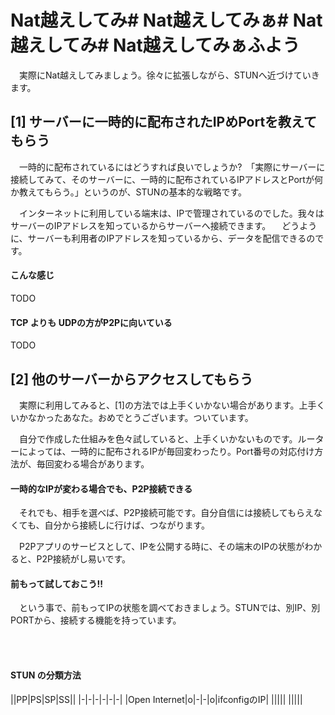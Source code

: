 # Nat越えしてみ# Nat越えしてみぁ# Nat越えしてみ# Nat越えしてみぁふよう
　実際にNat越えしてみましょう。徐々に拡張しながら、STUNへ近づけていきます。
 
 
## [1] サーバーに一時的に配布されたIPめPortを教えてもらう

　一時的に配布されているにはどうすれば良いでしょうか?　「実際にサーバーに接続してみて、そのサーバーに、一時的に配布されているIPアドレスとPortが何か教えてもらう。」というのが、STUNの基本的な戦略です。

　インターネットに利用している端末は、IPで管理されているのでした。我々はサーバーのIPアドレスを知っているからサーバーへ接続できます。
 　どうように、サーバーも利用者のIPアドレスを知っているから、データを配信できるのです。


#### こんな感じ
TODO



#### TCP よりも UDPの方がP2Pに向いている

TODO



## [2] 他のサーバーからアクセスしてもらう

　実際に利用してみると、[1]の方法では上手くいかない場合があります。上手くいかなかったあなた。おめでとうございます。ついています。

　自分で作成した仕組みを色々試していると、上手くいかないものです。ルーターによっては、一時的に配布されるIPが毎回変わったり。Port番号の対応付け方法が、毎回変わる場合があります。


#### 一時的なIPが変わる場合でも、P2P接続できる
　それでも、相手を選べば、P2P接続可能です。自分自信には接続してもらえなくても、自分から接続しに行けば、つながります。

　P2Pアプリのサービスとして、IPを公開する時に、その端末のIPの状態がわかると、P2P接続がし易いです。 

#### 前もって試しておこう!!

　という事で、前もってIPの状態を調べておきましょう。STUNでは、別IP、別PORTから、接続する機能を持っています。

　
```

```


#### STUN の分類方法

|\|PP|PS|SP|SS||
|-|-|-|-|-|-|
|Open Internet|o|-|-|o|ifconfigのIP|
|||||
|||||









